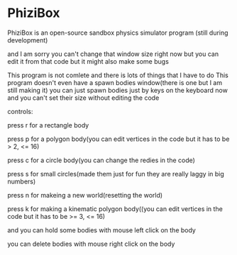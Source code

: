 # PhiziBox
PhiziBox is an open-source sandbox physics simulator program (still during development)

and I am sorry you can't change that window size right now but you can edit it from that code but it might also make some bugs

This program is not comlete and there is lots of things that I have to do
This program doesn't even have a spawn bodies window(there is one but I am still making it)
you can just spawn bodies just by keys on the keyboard now and you can't set their size without editing the code

controls:

press r for a rectangle body

press p for a polygon body(you can edit vertices in the code but it has to be > 2, <= 16)

press c for a circle body(you can change the redies in the code)

press s for small circles(made them just for fun they are really laggy in big numbers)

press n for makeing a new world(resetting the world)

press k for making a kinematic polygon body((you can edit vertices in the code but it has to be >= 3, <= 16)

and you can hold some bodies with mouse left click on the body

you can delete bodies with mouse right click on the body
